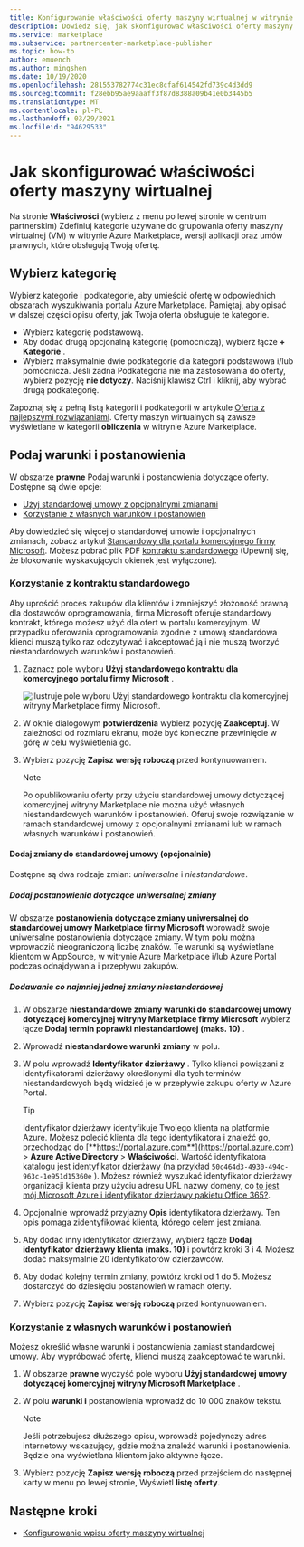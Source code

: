 ```yaml
---
title: Konfigurowanie właściwości oferty maszyny wirtualnej w witrynie Azure Marketplace
description: Dowiedz się, jak skonfigurować właściwości oferty maszyny wirtualnej w witrynie Azure Marketplace.
ms.service: marketplace
ms.subservice: partnercenter-marketplace-publisher
ms.topic: how-to
author: emuench
ms.author: mingshen
ms.date: 10/19/2020
ms.openlocfilehash: 281553782774c31ec8cfaf614542fd739c4d3dd9
ms.sourcegitcommit: f28ebb95ae9aaaff3f87d8388a09b41e0b3445b5
ms.translationtype: MT
ms.contentlocale: pl-PL
ms.lasthandoff: 03/29/2021
ms.locfileid: "94629533"
---
```

# <a name="how-to-configure-virtual-machine-offer-properties"></a>Jak skonfigurować właściwości oferty maszyny wirtualnej

Na stronie **Właściwości** (wybierz z menu po lewej stronie w centrum partnerskim) Zdefiniuj kategorie używane do grupowania oferty maszyny wirtualnej (VM) w witrynie Azure Marketplace, wersji aplikacji oraz umów prawnych, które obsługują Twoją ofertę.

## <a name="select-a-category"></a>Wybierz kategorię

Wybierz kategorie i podkategorie, aby umieścić ofertę w odpowiednich obszarach wyszukiwania portalu Azure Marketplace. Pamiętaj, aby opisać w dalszej części opisu oferty, jak Twoja oferta obsługuje te kategorie.

- Wybierz kategorię podstawową.
- Aby dodać drugą opcjonalną kategorię (pomocniczą), wybierz łącze **+ Kategorie** .
- Wybierz maksymalnie dwie podkategorie dla kategorii podstawowa i/lub pomocnicza. Jeśli żadna Podkategoria nie ma zastosowania do oferty, wybierz pozycję **nie dotyczy**. Naciśnij klawisz Ctrl i kliknij, aby wybrać drugą podkategorię.

Zapoznaj się z pełną listą kategorii i podkategorii w artykule [Oferta z najlepszymi rozwiązaniami](gtm-offer-listing-best-practices.md). Oferty maszyn wirtualnych są zawsze wyświetlane w kategorii **obliczenia** w witrynie Azure Marketplace.

## <a name="provide-terms-and-conditions"></a>Podaj warunki i postanowienia

W obszarze **prawne** Podaj warunki i postanowienia dotyczące oferty. Dostępne są dwie opcje:

- [Użyj standardowej umowy z opcjonalnymi zmianami](#use-the-standard-contract)
- [Korzystanie z własnych warunków i postanowień](#use-your-own-terms-and-conditions)

Aby dowiedzieć się więcej o standardowej umowie i opcjonalnych zmianach, zobacz artykuł [Standardowy dla portalu komercyjnego firmy Microsoft](standard-contract.md). Możesz pobrać plik PDF [kontraktu standardowego](https://go.microsoft.com/fwlink/?linkid=2041178) (Upewnij się, że blokowanie wyskakujących okienek jest wyłączone).

### <a name="use-the-standard-contract"></a>Korzystanie z kontraktu standardowego

Aby uprościć proces zakupów dla klientów i zmniejszyć złożoność prawną dla dostawców oprogramowania, firma Microsoft oferuje standardowy kontrakt, którego możesz użyć dla ofert w portalu komercyjnym. W przypadku oferowania oprogramowania zgodnie z umową standardowa klienci muszą tylko raz odczytywać i akceptować ją i nie muszą tworzyć niestandardowych warunków i postanowień.

1. Zaznacz pole wyboru **Użyj standardowego kontraktu dla komercyjnego portalu firmy Microsoft** .

   ![Ilustruje pole wyboru Użyj standardowego kontraktu dla komercyjnej witryny Marketplace firmy Microsoft.](partner-center-portal/media/use-standard-contract.png)

1. W oknie dialogowym **potwierdzenia** wybierz pozycję **Zaakceptuj**. W zależności od rozmiaru ekranu, może być konieczne przewinięcie w górę w celu wyświetlenia go.
1. Wybierz pozycję **Zapisz wersję roboczą** przed kontynuowaniem.

   > [!NOTE]
   > Po opublikowaniu oferty przy użyciu standardowej umowy dotyczącej komercyjnej witryny Marketplace nie można użyć własnych niestandardowych warunków i postanowień. Oferuj swoje rozwiązanie w ramach standardowej umowy z opcjonalnymi zmianami lub w ramach własnych warunków i postanowień.

#### <a name="add-amendments-to-the-standard-contract-optional"></a>Dodaj zmiany do standardowej umowy (opcjonalnie)

Dostępne są dwa rodzaje zmian: *uniwersalne* i *niestandardowe*.

##### <a name="add-universal-amendment-terms"></a>Dodaj postanowienia dotyczące uniwersalnej zmiany

W obszarze **postanowienia dotyczące zmiany uniwersalnej do standardowej umowy Marketplace firmy Microsoft** wprowadź swoje uniwersalne postanowienia dotyczące zmiany. W tym polu można wprowadzić nieograniczoną liczbę znaków. Te warunki są wyświetlane klientom w AppSource, w witrynie Azure Marketplace i/lub Azure Portal podczas odnajdywania i przepływu zakupów.

##### <a name="add-one-or-more-custom-amendments"></a>Dodawanie co najmniej jednej zmiany niestandardowej

1. W obszarze **niestandardowe zmiany warunki do standardowej umowy dotyczącej komercyjnej witryny Marketplace firmy Microsoft** wybierz łącze **Dodaj termin poprawki niestandardowej (maks. 10)** .
2. Wprowadź **niestandardowe warunki zmiany** w polu.
3. W polu wprowadź **Identyfikator dzierżawy** . Tylko klienci powiązani z identyfikatorami dzierżawy określonymi dla tych terminów niestandardowych będą widzieć je w przepływie zakupu oferty w Azure Portal.

   > [!TIP]
   > Identyfikator dzierżawy identyfikuje Twojego klienta na platformie Azure. Możesz polecić klienta dla tego identyfikatora i znaleźć go, przechodząc do [**https://portal.azure.com**](https://portal.azure.com)  >  **Azure Active Directory**  >  **Właściwości**. Wartość identyfikatora katalogu jest identyfikator dzierżawy (na przykład `50c464d3-4930-494c-963c-1e951d15360e` ). Możesz również wyszukać identyfikator dzierżawy organizacji klienta przy użyciu adresu URL nazwy domeny, co [to jest mój Microsoft Azure i identyfikator dzierżawy pakietu Office 365?](https://www.whatismytenantid.com/).

4. Opcjonalnie wprowadź przyjazny **Opis** identyfikatora dzierżawy. Ten opis pomaga zidentyfikować klienta, którego celem jest zmiana.
5. Aby dodać inny identyfikator dzierżawy, wybierz łącze **Dodaj identyfikator dzierżawy klienta (maks. 10)** i powtórz kroki 3 i 4. Możesz dodać maksymalnie 20 identyfikatorów dzierżawców.
6. Aby dodać kolejny termin zmiany, powtórz kroki od 1 do 5. Możesz dostarczyć do dziesięciu postanowień w ramach oferty.
7. Wybierz pozycję **Zapisz wersję roboczą** przed kontynuowaniem.

### <a name="use-your-own-terms-and-conditions"></a>Korzystanie z własnych warunków i postanowień

Możesz określić własne warunki i postanowienia zamiast standardowej umowy. Aby wypróbować ofertę, klienci muszą zaakceptować te warunki.

1. W obszarze **prawne** wyczyść pole wyboru **Użyj standardowej umowy dotyczącej komercyjnej witryny Microsoft Marketplace** .
1. W polu **warunki i** postanowienia wprowadź do 10 000 znaków tekstu.

   > [!NOTE]
   > Jeśli potrzebujesz dłuższego opisu, wprowadź pojedynczy adres internetowy wskazujący, gdzie można znaleźć warunki i postanowienia. Będzie ona wyświetlana klientom jako aktywne łącze.

1. Wybierz pozycję **Zapisz wersję roboczą** przed przejściem do następnej karty w menu po lewej stronie, Wyświetl **listę oferty**.

## <a name="next-steps"></a>Następne kroki

- [Konfigurowanie wpisu oferty maszyny wirtualnej](azure-vm-create-listing.md)
